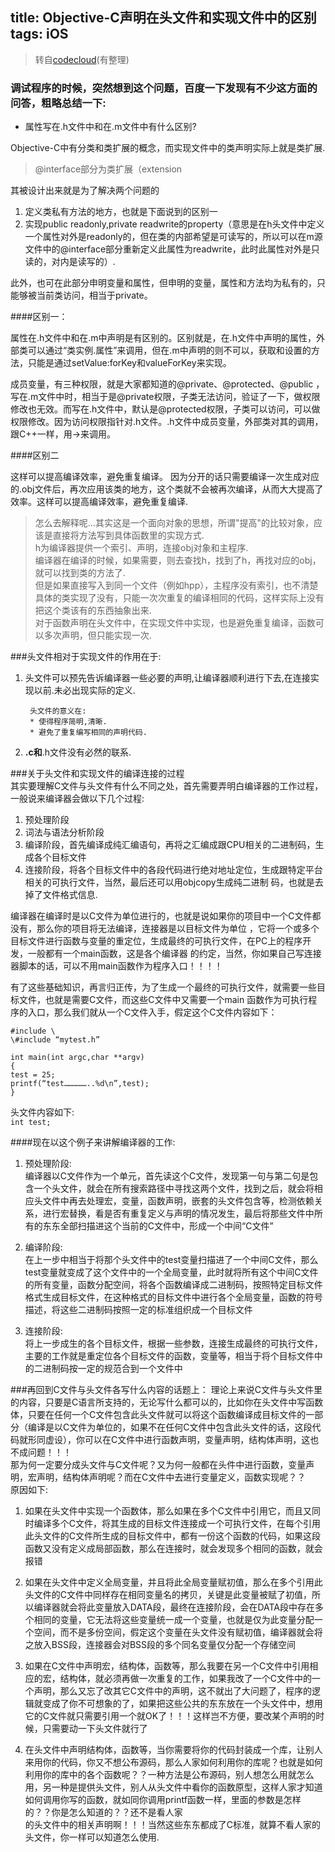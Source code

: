 
title: Objective-C声明在头文件和实现文件中的区别  
tags: iOS
---

> 转自[codecloud](http://codecloud.net/objective-c-6782.html)(有整理)  

### 调试程序的时候，突然想到这个问题，百度一下发现有不少这方面的问答，粗略总结一下:  
* 属性写在.h文件中和在.m文件中有什么区别?  

Objective-C中有分类和类扩展的概念，而实现文件中的类声明实际上就是类扩展.  
> @interface部分为类扩展（extension  

其被设计出来就是为了解决两个问题的  

1. 定义类私有方法的地方，也就是下面说到的区别一  
2. 实现public readonly,private readwrite的property（意思是在h头文件中定义一个属性对外是readonly的，但在类的内部希望是可读写的，所以可以在m源文件中的@interface部分重新定义此属性为readwrite，此时此属性对外是只读的，对内是读写的）.  

此外，也可在此部分申明变量和属性，但申明的变量，属性和方法均为私有的，只能够被当前类访问，相当于private。  

####区别一：

属性在.h文件中和在.m中声明是有区别的。区别就是，在.h文件中声明的属性，外部类可以通过“类实例.属性”来调用，但在.m中声明的则不可以，获取和设置的方法，只能是通过setValue:forKey和valueForKey来实现。 
 
成员变量，有三种权限，就是大家都知道的@private、@protected、@public ，写在.m文件中时，相当于是@private权限，子类无法访问，验证了一下，做权限修改也无效。而写在.h文件中，默认是@protected权限，子类可以访问，可以做权限修改。因为访问权限指针对.h文件。.h文件中成员变量，外部类对其的调用，跟C++一样，用->来调用。  

####区别二  

这样可以提高编译效率，避免重复编译。
因为分开的话只需要编译一次生成对应的.obj文件后，再次应用该类的地方，这个类就不会被再次编译，从而大大提高了效率。这样可以提高编译效率，避免重复编译.  

>怎么去解释呢...其实这是一个面向对象的思想，所谓"提高"的比较对象，应该是直接将方法写到具体函数里的实现方式.  
h为编译器提供一个索引、声明，连接obj对象和主程序.  
编译器在编译的时候，如果需要，则去查找h，找到了h，再找对应的obj，就可以找到类的方法了.  
但是如果直接写入到同一个文件（例如hpp），主程序没有索引，也不清楚具体的类实现了没有，只能一次次重复的编译相同的代码，这样实际上没有把这个类该有的东西抽象出来.  
对于函数声明在头文件中，在实现文件中实现，也是避免重复编译，函数可以多次声明，但只能实现一次.  

###头文件相对于实现文件的作用在于:  

1. 头文件可以预先告诉编译器一些必要的声明,让编译器顺利进行下去,在连接实现以前.未必出现实际的定义.  

		头文件的意义在:  
		* 使得程序简明,清晰.
		* 避免了重复编写相同的声明代码.  
2. **.c和**.h文件没有必然的联系.

###关于头文件和实现文件的编译连接的过程  
其实要理解C文件与头文件有什么不同之处，首先需要弄明白编译器的工作过程，一般说来编译器会做以下几个过程:  

1. 预处理阶段  
2. 词法与语法分析阶段  
3. 编译阶段，首先编译成纯汇编语句，再将之汇编成跟CPU相关的二进制码，生成各个目标文件  
4. 连接阶段，将各个目标文件中的各段代码进行绝对地址定位，生成跟特定平台相关的可执行文件，当然，最后还可以用objcopy生成纯二进制
码，也就是去掉了文件格式信息.

编译器在编译时是以C文件为单位进行的，也就是说如果你的项目中一个C文件都没有，那么你的项目将无法编译，连接器是以目标文件为单位
，它将一个或多个目标文件进行函数与变量的重定位，生成最终的可执行文件，在PC上的程序开发，一般都有一个main函数，这是各个编译器
的约定，当然，你如果自己写连接器脚本的话，可以不用main函数作为程序入口！！！！

有了这些基础知识，再言归正传，为了生成一个最终的可执行文件，就需要一些目标文件，也就是需要C文件，而这些C文件中又需要一个main
函数作为可执行程序的入口，那么我们就从一个C文件入手，假定这个C文件内容如下：
<pre><code>#include \<stdio.h>
\#include “mytest.h”

int main(int argc,char **argv)
{
test = 25;
printf(“test……………..%d\n”,test);
}</code></pre>

头文件内容如下:  
<code>int test;</code>

####现在以这个例子来讲解编译器的工作:  
1. 预处理阶段:  
编译器以C文件作为一个单元，首先读这个C文件，发现第一句与第二句是包含一个头文件，就会在所有搜索路径中寻找这两个文件，找到之后，就会将相应头文件中再去处理宏，变量，函数声明，嵌套的头文件包含等，检测依赖关系，进行宏替换，看是否有重复定义与声明的情况发生，最后将那些文件中所有的东东全部扫描进这个当前的C文件中，形成一个中间“C文件”  

2. 编译阶段:  
在上一步中相当于将那个头文件中的test变量扫描进了一个中间C文件，那么test变量就变成了这个文件中的一个全局变量，此时就将所有这个中间C文件的所有变量，函数分配空间，将各个函数编译成二进制码，按照特定目标文件格式生成目标文件，在这种格式的目标文件中进行各个全局变量，函数的符号描述，将这些二进制码按照一定的标准组织成一个目标文件  

3. 连接阶段:  
将上一步成生的各个目标文件，根据一些参数，连接生成最终的可执行文件，主要的工作就是重定位各个目标文件的函数，变量等，相当于将个目标文件中的二进制码按一定的规范合到一个文件中  

###再回到C文件与头文件各写什么内容的话题上：
理论上来说C文件与头文件里的内容，只要是C语言所支持的，无论写什么都可以的，比如你在头文件中写函数体，只要在任何一个C文件包含此头文件就可以将这个函数编译成目标文件的一部分（编译是以C文件为单位的，如果不在任何C文件中包含此头文件的话，这段代码就形同虚设），你可以在C文件中进行函数声明，变量声明，结构体声明，这也不成问题！！！  
那为何一定要分成头文件与C文件呢？又为何一般都在头件中进行函数，变量声明，宏声明，结构体声明呢？而在C文件中去进行变量定义，函数实现呢？？  
原因如下:  

1. 如果在头文件中实现一个函数体，那么如果在多个C文件中引用它，而且又同时编译多个C文件，将其生成的目标文件连接成一个可执行文件，在每个引用此头文件的C文件所生成的目标文件中，都有一份这个函数的代码，如果这段函数又没有定义成局部函数，那么在连接时，就会发现多个相同的函数，就会报错  

2. 如果在头文件中定义全局变量，并且将此全局变量赋初值，那么在多个引用此头文件的C文件中同样存在相同变量名的拷贝，关键是此变量被赋了初值，所以编译器就会将此变量放入DATA段，最终在连接阶段，会在DATA段中存在多个相同的变量，它无法将这些变量统一成一个变量，也就是仅为此变量分配一个空间，而不是多份空间，假定这个变量在头文件没有赋初值，编译器就会将之放入BSS段，连接器会对BSS段的多个同名变量仅分配一个存储空间  

3. 如果在C文件中声明宏，结构体，函数等，那么我要在另一个C文件中引用相应的宏，结构体，就必须再做一次重复的工作，如果我改了一个C文件中的一个声明，那么又忘了改其它C文件中的声明，这不就出了大问题了，程序的逻辑就变成了你不可想象的了，如果把这些公共的东东放在一个头文件中，想用它的C文件就只需要引用一个就OK了！！！这样岂不方便，要改某个声明的时候，只需要动一下头文件就行了  

4. 在头文件中声明结构体，函数等，当你需要将你的代码封装成一个库，让别人来用你的代码，你又不想公布源码，那么人家如何利用你的库呢？也就是如何利用你的库中的各个函数呢？？一种方法是公布源码，别人想怎么用就怎么用，另一种是提供头文件，别人从头文件中看你的函数原型，这样人家才知道如何调用你写的函数，就如同你调用printf函数一样，里面的参数是怎样的？？你是怎么知道的？？还不是看人家  
的头文件中的相关声明啊！！！当然这些东东都成了C标准，就算不看人家的头文件，你一样可以知道怎么使用.

